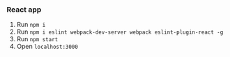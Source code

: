 ### React app
1. Run `npm i`
2. Run `npm i eslint webpack-dev-server webpack eslint-plugin-react -g`
3. Run `npm start`
4. Open `localhost:3000`